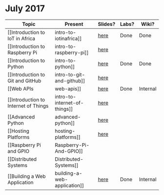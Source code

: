 # July 2017

| Topic | Present | Slides? | Labs? | Wiki? |
|-------|---------|---------|-------|-------|
| [[Introduction to IoT in Africa|intro-to-iotinafrica]] | [here](https://gitpitch.com/iotinafrica/material?p=intro-to-iotinafrica) | Done | Done | Done |
| [[Introduction to Raspberry Pi|intro-to-raspberry-pi]] | [here](https://gitpitch.com/iotinafrica/material?p=intro-to-raspberry-pi) | | | Done |
| [[Introduction to Python|intro-to-python]] | [here](https://gitpitch.com/iotinafrica/material?p=intro-to-python) | Done | Done | Done |
| [[Introduction to Git and GitHub |intro-to-git-and-github]] | [here](https://gitpitch.com/iotinafrica/material?p=intro-to-git-and-github) | | | Done |
| [[Web APIs |web-apis]] | [here](https://gitpitch.com/iotinafrica/material?p=web-apis) | Done | Internal | Done |
| [[Introduction to Internet of Things |intro-to-internet-of-things]] | [here](https://gitpitch.com/iotinafrica/material?p=intro-to-internet-of-things) |
| [[Advanced Python |advanced-python]] | [here](https://gitpitch.com/iotinafrica/material?p=advanced-python) | | | Done |
| [[Hosting Platforms |hosting-platforms]] | [here](https://gitpitch.com/iotinafrica/material?p=hosting-platforms) | | | Done |
| [[Raspberry Pi and GPIO|Raspberry-Pi-And-GPIO]] |
| [[Distributed Systems|Distributed-Systems]] |
| [[Building a Web Application |building-a-web-application]] | [here](https://gitpitch.com/iotinafrica/material?p=building-a-web-application) | Done | Internal | Done |